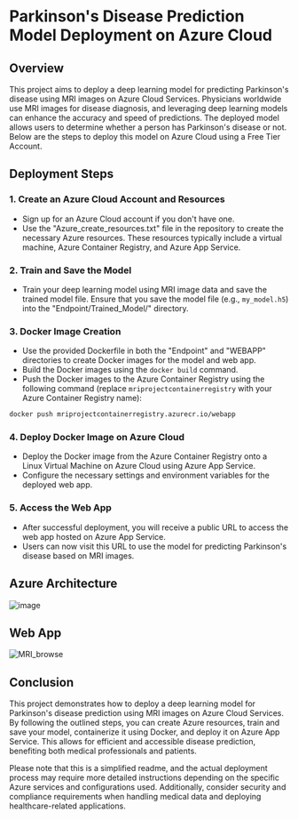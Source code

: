 # Parkinson's Disease Prediction Model Deployment on Azure Cloud

## Overview

This project aims to deploy a deep learning model for predicting Parkinson's disease using MRI images on Azure Cloud Services. Physicians worldwide use MRI images for disease diagnosis, and leveraging deep learning models can enhance the accuracy and speed of predictions. The deployed model allows users to determine whether a person has Parkinson's disease or not. Below are the steps to deploy this model on Azure Cloud using a Free Tier Account.

## Deployment Steps

### 1. Create an Azure Cloud Account and Resources

- Sign up for an Azure Cloud account if you don't have one.
- Use the "Azure_create_resources.txt" file in the repository to create the necessary Azure resources. These resources typically include a virtual machine, Azure Container Registry, and Azure App Service.

### 2. Train and Save the Model

- Train your deep learning model using MRI image data and save the trained model file. Ensure that you save the model file (e.g., `my_model.h5`) into the "Endpoint/Trained_Model/" directory.

### 3. Docker Image Creation

- Use the provided Dockerfile in both the "Endpoint" and "WEBAPP" directories to create Docker images for the model and web app.
- Build the Docker images using the `docker build` command.
- Push the Docker images to the Azure Container Registry using the following command (replace `mriprojectcontainerregistry` with your Azure Container Registry name):

```bash
docker push mriprojectcontainerregistry.azurecr.io/webapp
```

### 4. Deploy Docker Image on Azure Cloud

- Deploy the Docker image from the Azure Container Registry onto a Linux Virtual Machine on Azure Cloud using Azure App Service.
- Configure the necessary settings and environment variables for the deployed web app.

### 5. Access the Web App

- After successful deployment, you will receive a public URL to access the web app hosted on Azure App Service.
- Users can now visit this URL to use the model for predicting Parkinson's disease based on MRI images.

## Azure Architecture
![image](https://github.com/abhi-sama/PD-Prediction-Model-Deployment-on-Azure-Cloud/assets/129358937/352303f2-8359-47ea-a63f-6b7ff51ac3fc)

## Web App
![MRI_browse](https://github.com/abhi-sama/PD-Prediction-Model-Deployment-on-Azure-Cloud/assets/129358937/6bcfa799-2f29-45ed-8462-8616ec4cc272)

## Conclusion

This project demonstrates how to deploy a deep learning model for Parkinson's disease prediction using MRI images on Azure Cloud Services. By following the outlined steps, you can create Azure resources, train and save your model, containerize it using Docker, and deploy it on Azure App Service. This allows for efficient and accessible disease prediction, benefiting both medical professionals and patients.

Please note that this is a simplified readme, and the actual deployment process may require more detailed instructions depending on the specific Azure services and configurations used. Additionally, consider security and compliance requirements when handling medical data and deploying healthcare-related applications.
